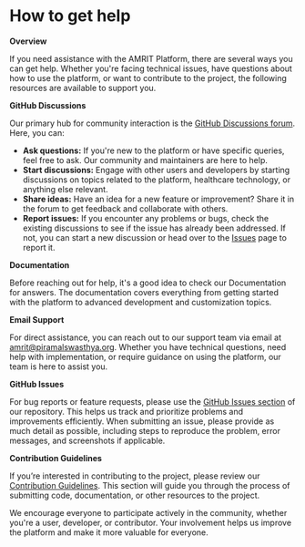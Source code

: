 # How to get help

**Overview**

If you need assistance with the AMRIT Platform, there are several ways you can get help. Whether you're facing technical issues, have questions about how to use the platform, or want to contribute to the project, the following resources are available to support you.

**GitHub Discussions**

Our primary hub for community interaction is the [GitHub Discussions forum](https://github.com/orgs/PSMRI/discussions). Here, you can:

* **Ask questions:** If you're new to the platform or have specific queries, feel free to ask. Our community and maintainers are here to help.
* **Start discussions:** Engage with other users and developers by starting discussions on topics related to the platform, healthcare technology, or anything else relevant.
* **Share ideas:** Have an idea for a new feature or improvement? Share it in the forum to get feedback and collaborate with others.
* **Report issues:** If you encounter any problems or bugs, check the existing discussions to see if the issue has already been addressed. If not, you can start a new discussion or head over to the [Issues](https://github.com/PSMRI/AMRIT/issues) page to report it.

**Documentation**

Before reaching out for help, it's a good idea to check our Documentation for answers. The documentation covers everything from getting started with the platform to advanced development and customization topics.

**Email Support**

For direct assistance, you can reach out to our support team via email at amrit@piramalswasthya.org. Whether you have technical questions, need help with implementation, or require guidance on using the platform, our team is here to assist you.

**GitHub Issues**

For bug reports or feature requests, please use the [GitHub Issues section](https://github.com/PSMRI/AMRIT/issues) of our repository. This helps us track and prioritize problems and improvements efficiently. When submitting an issue, please provide as much detail as possible, including steps to reproduce the problem, error messages, and screenshots if applicable.

**Contribution Guidelines**

If you’re interested in contributing to the project, please review our [Contribution Guidelines](contribution-guidelines.md). This section will guide you through the process of submitting code, documentation, or other resources to the project.

We encourage everyone to participate actively in the community, whether you're a user, developer, or contributor. Your involvement helps us improve the platform and make it more valuable for everyone.
